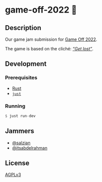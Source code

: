 # game-off-2022 👾

## Description

Our game jam submission for [Game Off 2022](https://itch.io/jam/game-off-2022).

The game is based on the cliché: [_“Get lost”_](https://github.com/leereilly/list-of-english-cliches/blob/da24758a32b0c7fd5a08f15136cbf5db6f3b6e14/cliches.txt#L1185).

## Development

### Prerequisites

- [Rust](https://www.rust-lang.org/tools/install)
- [`just`](https://github.com/casey/just#packages)

### Running

```rust
$ just run-dev
```

## Jammers

- [@salzian](https://github.com/salzian)
- [@itsabdelrahman](https://github.com/itsabdelrahman)

## License

[AGPLv3](./LICENSE)
